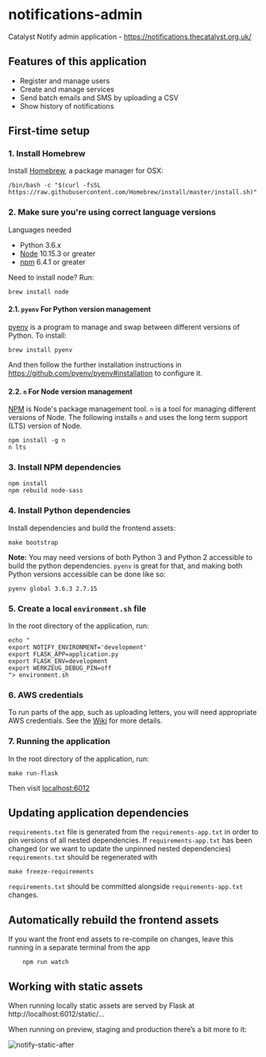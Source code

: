 # notifications-admin

Catalyst Notify admin application - https://notifications.thecatalyst.org.uk/

## Features of this application

 - Register and manage users
 - Create and manage services
 - Send batch emails and SMS by uploading a CSV
 - Show history of notifications

## First-time setup

### 1. Install Homebrew

Install [Homebrew](https://brew.sh), a package manager for OSX:

```shell
/bin/bash -c "$(curl -fsSL https://raw.githubusercontent.com/Homebrew/install/master/install.sh)"
```

### 2. Make sure you're using correct language versions

Languages needed
- Python 3.6.x
- [Node](https://nodejs.org/) 10.15.3 or greater
- [npm](https://www.npmjs.com/) 6.4.1 or greater

Need to install node? Run:

```shell
brew install node
```

#### 2.1. `pyenv` For Python version management

[pyenv](https://github.com/pyenv/pyenv) is a program to manage and swap between different versions of Python. To install:

```shell
brew install pyenv
```

And then follow the further installation instructions in https://github.com/pyenv/pyenv#installation to configure it.

#### 2.2. `n` For Node version management

[NPM](npmjs.org) is Node's package management tool. `n` is a tool for managing
different versions of Node. The following installs `n` and uses the long term support (LTS)
version of Node.

```shell
npm install -g n
n lts
```

### 3. Install NPM dependencies

```shell
npm install
npm rebuild node-sass
```

### 4. Install Python dependencies

Install dependencies and build the frontend assets:

```shell
make bootstrap
```

**Note:** You may need versions of both Python 3 and Python 2 accessible to build the python dependencies. `pyenv` is great for that, and making both Python versions accessible can be done like so:

```shell
pyenv global 3.6.3 2.7.15
```

### 5. Create a local `environment.sh` file

In the root directory of the application, run:

```
echo "
export NOTIFY_ENVIRONMENT='development'
export FLASK_APP=application.py
export FLASK_ENV=development
export WERKZEUG_DEBUG_PIN=off
"> environment.sh
```

### 6. AWS credentials

To run parts of the app, such as uploading letters, you will need appropriate AWS credentials. See the [Wiki](https://github.com/alphagov/notifications-manuals/wiki/aws-accounts#how-to-set-up-local-development) for more details.


### 7. Running the application

In the root directory of the application, run:

```shell
make run-flask
```

Then visit [localhost:6012](http://localhost:6012)

## Updating application dependencies

`requirements.txt` file is generated from the `requirements-app.txt` in order to pin
versions of all nested dependencies. If `requirements-app.txt` has been changed (or
we want to update the unpinned nested dependencies) `requirements.txt` should be
regenerated with

```
make freeze-requirements
```

`requirements.txt` should be committed alongside `requirements-app.txt` changes.


## Automatically rebuild the frontend assets

If you want the front end assets to re-compile on changes, leave this running
in a separate terminal from the app

```shell
    npm run watch
```

## Working with static assets

When running locally static assets are served by Flask at http://localhost:6012/static/…

When running on preview, staging and production there’s a bit more to it:

![notify-static-after](https://user-images.githubusercontent.com/355079/50343595-6ea5de80-051f-11e9-85cf-2c20eb3cdefa.png)
